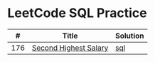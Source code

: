 # LeetCode SQL Practice

| # | Title | Solution|
|---|---|---|
|176| [Second Highest Salary](https://leetcode.com/problems/second-highest-salary/) |[sql](176.Second_Highest_Salary.sql)|
